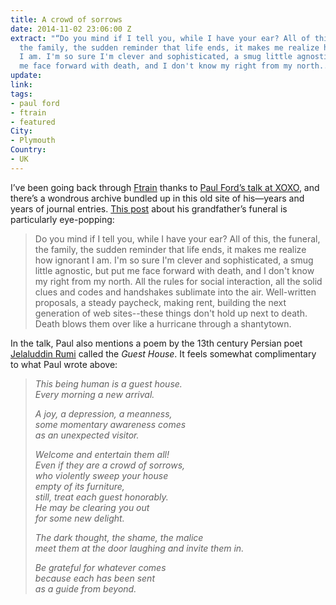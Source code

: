 ```yaml
---
title: A crowd of sorrows
date: 2014-11-02 23:06:00 Z
extract: "“Do you mind if I tell you, while I have your ear? All of this, the funeral,
  the family, the sudden reminder that life ends, it makes me realize how ignorant
  I am. I'm so sure I'm clever and sophisticated, a smug little agnostic, but put
  me face forward with death, and I don't know my right from my north...”"
update: 
link: 
tags:
- paul ford
- ftrain
- featured
City:
- Plymouth
Country:
- UK
---
```


I’ve been going back through [Ftrain](http://ftrain.com) thanks to [Paul Ford’s talk at XOXO](https://www.youtube.com/watch?v=WSL5qVL3Mng), and there’s a wondrous archive bundled up in this old site of his—years and years of journal entries. [This post](http://www.ftrain.com/archive_ftrainone_920607237.html) about his grandfather’s funeral is particularly eye-popping:

> Do you mind if I tell you, while I have your ear? All of this, the funeral, the family, the sudden reminder that life ends, it makes me realize how ignorant I am. I'm so sure I'm clever and sophisticated, a smug little agnostic, but put me face forward with death, and I don't know my right from my north. All the rules for social interaction, all the solid clues and codes and handshakes sublimate into the air. Well-written proposals, a steady paycheck, making rent, building the next generation of web sites--these things don't hold up next to death. Death blows them over like a hurricane through a shantytown.

In the talk, Paul also mentions a poem by the 13th century Persian poet [Jelaluddin Rumi](http://en.wikipedia.org/wiki/Rumi) called the *Guest House*. It feels somewhat complimentary to what Paul wrote above:

<blockquote><p><em>This being human is a guest house.<br>
Every morning a new arrival.</em></p>

<p><em>A joy, a depression, a meanness,<br>
some momentary awareness comes<br>
as an unexpected visitor.</em></p>

<p><em>Welcome and entertain them all!<br>
Even if they are a crowd of sorrows,<br>
who violently sweep your house<br>
empty of its furniture,<br>
still, treat each guest honorably.<br>
He may be clearing you out<br>
for some new delight.</em></p>

<p><em>The dark thought, the shame, the malice<br>
meet them at the door laughing and invite them in.</em></p>

<p><em>Be grateful for whatever comes</br>
because each has been sent<br>
as a guide from beyond.</em></p></blockquote>
